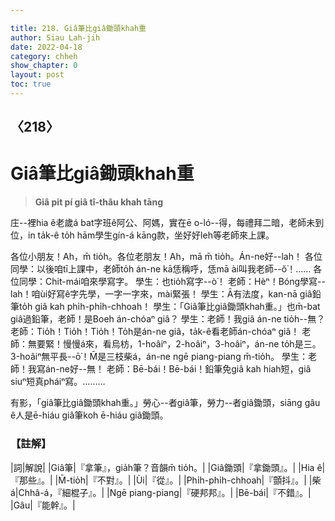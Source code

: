 ```yaml
---

title: 218. Giâ筆比giâ鋤頭khah重
author: Siau Lah-jih
date: 2022-04-18
category: chheh
show_chapter: 0
layout: post
toc: true
---
```

  
## 〈218〉
# Giâ筆比giâ鋤頭khah重
>**Giâ pit pí giâ tî-thâu khah tāng**

庄--裡hia ê老歲á bat字班ê阿公、阿媽，實在ē o-ló--得，每禮拜二暗，老師未到位，in ta̍k-ê  to̍h hām學生gín-á kāng款，坐好好leh等老師來上課。

各位小朋友！Ah，m̄ tio̍h。各位老朋友！Ah，mā m̄ tio̍h。Án-ne好--lah！
各位同學：以後咱tī上課中，老師to̍h án-ne kā恁稱呼，恁mā ài叫我老師--ŏ͘！……
各位同學：Chit-mái咱來學寫字。
學生：也tio̍h寫字--ò͘！
老師：Hèⁿ！Bóng學寫--lah！咱ùi好寫ê字先學，一字一字來，mài緊張！
學生：Ā有法度，kan-nā giâ鉛筆to̍h giâ kah phi̍h-phi̍h-chhoah！
學生：「Giâ筆比giâ鋤頭khah重。」也m̄-bat giâ過鉛筆，老師！是Boeh án-chóaⁿ giâ？
學生：老師！我giâ án-ne tio̍h--無？
老師：Tio̍h！Tio̍h！Tio̍h！To̍h是án-ne giâ，ta̍k-ê看老師án-chóaⁿ giâ！
老師：無要緊！慢慢á來，看烏枋，1-hoâiⁿ，2-hoâiⁿ，3-hoâiⁿ，án-ne to̍h是三。3-hoâiⁿ無平長--ō͘！M̄是三枝柴á，án-ne ngē piang-piang m̄-tio̍h。
學生：老師！我寫án-ne好--無！
老師：Bē-bái！Bē-bái！鉛筆免giâ kah hiah短，giâ siuⁿ短真pháiⁿ寫。………

有影，「giâ筆比giâ鋤頭khah重。」勞心--者giâ筆，勞力--者giâ鋤頭，siāng gâu ê人是ē-hiáu giâ筆koh ē-hiáu giâ鋤頭。


### 【註解】

|詞|解說|
|Giâ筆|『拿筆』，gia̍h筆？音韻m̄ tio̍h。|
|Giâ鋤頭|『拿鋤頭』。|
|Hia ê|『那些』。|
|M̄-tio̍h|『不對』。|
|Ùi|『從』。|
|Phi̍h-phi̍h-chhoah|『顫抖』。|
|柴á|Chhâ-á，『細棍子』。|
|Ngē piang-piang|『硬邦邦』。|
|Bē-bái|『不錯』。|
|Gâu|『能幹』。|


